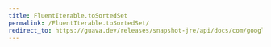 ```yaml
---
title: FluentIterable.toSortedSet
permalink: /FluentIterable.toSortedSet/
redirect_to: https://guava.dev/releases/snapshot-jre/api/docs/com/google/common/collect/FluentIterable.html#toSortedSet-java.util.Comparator-
---
```

